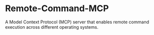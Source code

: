 # Remote-Command-MCP
A Model Context Protocol (MCP) server that enables remote command execution across different operating systems.
